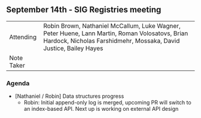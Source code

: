 ## September 14th - SIG Registries meeting

|          |      |
| -------- | -------- |
| Attending  | Robin Brown, Nathaniel McCallum, Luke Wagner, Peter Huene, Lann Martin, Roman Volosatovs, Brian Hardock, Nicholas Farshidmehr, Mossaka, David Justice, Bailey Hayes
| Note Taker |

### Agenda

- [Nathaniel / Robin] Data structures progress
    - Robin: Initial append-only log is merged, upcoming PR will switch to an index-based API. Next up is working on external API design
